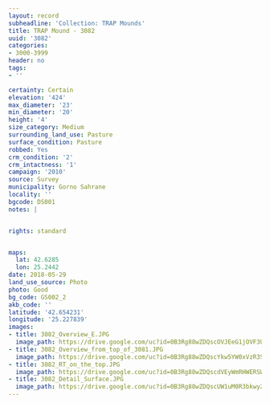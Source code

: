 ```yaml
---
layout: record
subheadline: 'Collection: TRAP Mounds'
title: TRAP Mound - 3082
uuid: '3082'
categories:
- 3000-3999
header: no
tags:
- ''

certainty: Certain
elevation: '424'
max_diameter: '23'
min_diameter: '20'
height: '4'
size_category: Medium
surrounding_land_use: Pasture
surface_condition: Pasture
robbed: Yes
crm_condition: '2'
crm_intactness: '1'
campaign: '2010'
source: Survey
municipality: Gorno Sahrane
locality: ''
bgcode: DS001
notes: |


rights: standard


maps:
  lat: 42.6285
  lon: 25.2442
date: 2018-05-29
land_use_source: Photo
photo: Good
bg_code: GS002_2
akb_code: ''
latitude: '42.654231'
longitude: '25.227839'
images:
- title: 3082_Overview_E.JPG
  image_path: https://drive.google.com/uc?id=0B3Rg88wZDQscOVJEeG1jOVF3UkU
- title: 3082_Overview_from_top_of_3081.JPG
  image_path: https://drive.google.com/uc?id=0B3Rg88wZDQscYkw5YW0xVzR3Sm8
- title: 3082_RT_on_the_top.JPG
  image_path: https://drive.google.com/uc?id=0B3Rg88wZDQscdVEyWmRHWERSWnM
- title: 3082_Detail_Surface.JPG
  image_path: https://drive.google.com/uc?id=0B3Rg88wZDQscUW1uM0R3bkwyZXc
---
```

